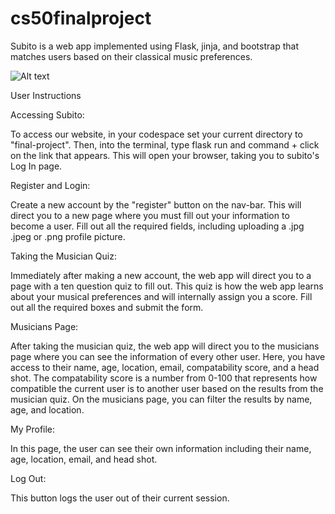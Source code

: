 # cs50finalproject

Subito is a web app implemented using Flask, jinja, and bootstrap that matches users based on their classical music preferences.

![Alt text](relative/path/to/img.jpg?raw=true "Title")

User Instructions

Accessing Subito:

To access our website, in your codespace set your current directory to "final-project". Then, into the terminal, type flask run and command + click on the link that appears. This will open your browser, taking you to subito's Log In page. 

Register and Login:

Create a new account by the "register" button on the nav-bar. This will direct you to a new page where you must fill out your information to become a user. Fill out all the required fields, including uploading a .jpg .jpeg or .png profile picture.

Taking the Musician Quiz:

Immediately after making a new account, the web app will direct you to a page with a ten question quiz to fill out. This quiz is how the web app learns about your musical preferences and will internally assign you a score. Fill out all the required boxes and submit the form.

Musicians Page:

After taking the musician quiz, the web app will direct you to the musicians page where you can see the information of every other user. Here, you have access to their name, age, location, email, compatability score, and a head shot. The compatability score is a number from 0-100 that represents how compatible the current user is to another user based on the results from the musician quiz. On the musicians page, you can filter the results by name, age, and location. 

My Profile:

In this page, the user can see their own information including their name, age, location, email, and head shot.

Log Out:

This button logs the user out of their current session.